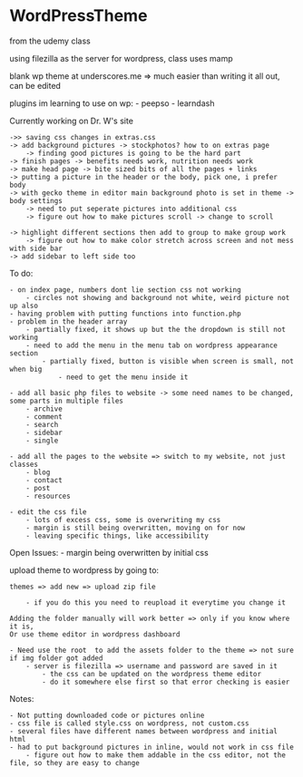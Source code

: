 # WordPressTheme

from the udemy class

using filezilla as the server for wordpress, class uses mamp

blank wp theme at underscores.me
	 => much easier than writing it all out, can be edited 

plugins im learning to use on wp:
	- peepso
	- learndash

Currently working on Dr. W's site 

	->> saving css changes in extras.css
	-> add background pictures -> stockphotos? how to on extras page 
		-> finding good pictures is going to be the hard part
	-> finish pages -> benefits needs work, nutrition needs work
	-> make head page -> bite sized bits of all the pages + links
	-> putting a picture in the header or the body, pick one, i prefer body
	-> with gecko theme in editor main background photo is set in theme -> body settings
		-> need to put seperate pictures into additional css
		-> figure out how to make pictures scroll -> change to scroll
		
	-> highlight different sections then add to group to make group work
		-> figure out how to make color stretch across screen and not mess with side bar
	-> add sidebar to left side too
	

To do: 

	- on index page, numbers dont lie section css not working
		- circles not showing and background not white, weird picture not up also
	- having problem with putting functions into function.php
	- problem in the header array 
		- partially fixed, it shows up but the the dropdown is still not working
		- need to add the menu in the menu tab on wordpress appearance section
			- partially fixed, button is visible when screen is small, not when big
				- need to get the menu inside it

	- add all basic php files to website -> some need names to be changed, some parts in multiple files
		- archive
		- comment
		- search
		- sidebar
		- single
	
	- add all the pages to the website => switch to my website, not just classes
		- blog
		- contact
		- post
		- resources	
	
	- edit the css file
		- lots of excess css, some is overwriting my css
		- margin is still being overwritten, moving on for now
		- leaving specific things, like accessibility
		
		
Open Issues:
	- margin being overwritten by initial css
		

upload theme to wordpress by going to:

	themes => add new => upload zip file
	
		- if you do this you need to reupload it everytime you change it
		
	Adding the folder manually will work better => only if you know where it is, 
	Or use theme editor in wordpress dashboard
	
	- Need use the root  to add the assets folder to the theme => not sure if img folder got added
		- server is filezilla => username and password are saved in it
			- the css can be updated on the wordpress theme editor
			- do it somewhere else first so that error checking is easier

Notes:

	- Not putting downloaded code or pictures online
	- css file is called style.css on wordpress, not custom.css
	- several files have different names between wordpress and initial html
	- had to put background pictures in inline, would not work in css file
		- figure out how to make them addable in the css editor, not the file, so they are easy to change
